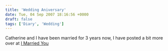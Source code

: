 ```yaml
---
title: 'Wedding Aniversary'
date: Tue, 04 Sep 2007 18:16:56 +0000
draft: false
tags: ['Diary', 'Wedding']
---
```


Catherine and I have been married for 3 years now, I have posted a bit more over at [I Married You](http://www.imarriedyou.co.uk/archives/2007/09/04/3-years/ "I Married You")